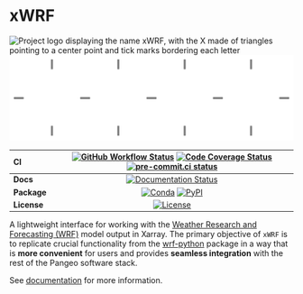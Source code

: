 # xWRF

![Project logo displaying the name xWRF, with the X made of triangles pointing to a center point and tick marks bordering each letter](https://github.com/xarray-contrib/xwrf/raw/main/docs/source/_static/xwrf_logo_bg_light.svg#gh-light-mode-only)![](docs/source/_static/xwrf_logo_bg_dark.svg#gh-dark-mode-only)

| CI          | [![GitHub Workflow Status][github-ci-badge]][github-ci-link] [![Code Coverage Status][codecov-badge]][codecov-link] [![pre-commit.ci status][pre-commit.ci-badge]][pre-commit.ci-link] |
| :---------- | :------------------------------------------------------------------------------------------------------------------------------------------------------------------------------------: |
| **Docs**    |                                                                     [![Documentation Status][rtd-badge]][rtd-link]                                                                     |
| **Package** |                                                          [![Conda][conda-badge]][conda-link] [![PyPI][pypi-badge]][pypi-link]                                                          |
| **License** |                                                                         [![License][license-badge]][repo-link]                                                                         |

A lightweight interface for working with the [Weather Research and Forecasting (WRF)](https://www2.mmm.ucar.edu/wrf/users/) model output in Xarray. The primary objective of `xWRF` is to replicate crucial functionality from the [wrf-python](https://github.com/NCAR/wrf-python) package in a way that is **more convenient** for users and provides **seamless integration** with the rest of the Pangeo software stack.

See [documentation](https://xwrf.readthedocs.io/) for more information.

[github-ci-badge]: https://img.shields.io/github/workflow/status/xarray-contrib/xwrf/CI?label=CI&logo=github
[github-ci-link]: https://github.com/xarray-contrib/xwrf/actions?query=workflow%3ACI
[codecov-badge]: https://img.shields.io/codecov/c/github/xarray-contrib/xwrf.svg?logo=codecov
[codecov-link]: https://codecov.io/gh/xarray-contrib/xwrf
[rtd-badge]: https://img.shields.io/readthedocs/xwrf/latest.svg
[rtd-link]: https://xwrf.readthedocs.io/en/latest/?badge=latest
[pypi-badge]: https://img.shields.io/pypi/v/xwrf?logo=pypi
[pypi-link]: https://pypi.org/project/xwrf
[conda-badge]: https://img.shields.io/conda/vn/conda-forge/xwrf?logo=anaconda
[conda-link]: https://anaconda.org/conda-forge/xwrf
[license-badge]: https://img.shields.io/github/license/xarray-contrib/xwrf
[repo-link]: https://github.com/xarray-contrib/xwrf
[pre-commit.ci-badge]: https://results.pre-commit.ci/badge/github/xarray-contrib/xwrf/main.svg
[pre-commit.ci-link]: https://results.pre-commit.ci/latest/github/xarray-contrib/xwrf/main
